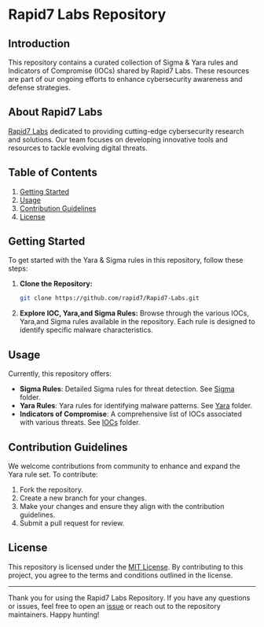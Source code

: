 # Rapid7 Labs Repository

## Introduction

This repository contains a curated collection of Sigma & Yara rules and Indicators of Compromise (IOCs) shared by Rapid7 Labs. These resources are part of our ongoing efforts to enhance cybersecurity awareness and defense strategies.


## About Rapid7 Labs
[Rapid7 Labs](https://www.rapid7.com/blog/tag/research/) dedicated to providing cutting-edge cybersecurity research and solutions. Our team focuses on developing innovative tools and resources to tackle evolving digital threats.


## Table of Contents

1. [Getting Started](#getting-started)
2. [Usage](#usage)
3. [Contribution Guidelines](#contribution-guidelines)
4. [License](#license)



## Getting Started

To get started with the Yara & Sigma rules in this repository, follow these steps:

1. **Clone the Repository:**
   ```bash
   git clone https://github.com/rapid7/Rapid7-Labs.git
   ```

2. **Explore IOC, Yara,and Sigma Rules:**
   Browse through the various IOCs, Yara,and Sigma rules available in the repository. Each rule is designed to identify specific malware characteristics.

## Usage
Currently, this repository offers:

- **Sigma Rules**: Detailed Sigma rules for threat detection. See [Sigma](./Sigma) folder.
- **Yara Rules**: Yara rules for identifying malware patterns. See [Yara](./Yara) folder.
- **Indicators of Compromise**: A comprehensive list of IOCs associated with various threats. See [IOCs](./IOCs) folder.

## Contribution Guidelines

We welcome contributions from community to enhance and expand the Yara rule set. To contribute:

1. Fork the repository.
2. Create a new branch for your changes.
3. Make your changes and ensure they align with the contribution guidelines.
4. Submit a pull request for review.

## License

This repository is licensed under the [MIT License](LICENSE). By contributing to this project, you agree to the terms and conditions outlined in the license.

---

Thank you for using the Rapid7 Labs Repository. If you have any questions or issues, feel free to open an [issue](https://github.com/rapid7/Rapid7-Labs/issues) or reach out to the repository maintainers. Happy hunting!
